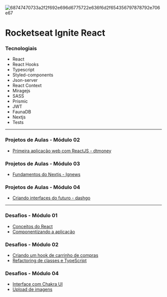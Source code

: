 ![68747470733a2f2f692e696d6775722e636f6d2f654356797878792e706e67](https://user-images.githubusercontent.com/85263053/168138093-e78bb78d-5a60-49a6-861e-3ab5a93e2821.png)
# Rocketseat Ignite React


### Tecnologiais 
- React
- React Hooks
- Typescript
- Styled-components
- Json-server
- React Context
- Miragejs
- SASS
- Prismic
- JWT
- FaunaDB
- Nextjs
- Tests
_______________________________________________________________________________________________________________________________________________________________________
### Projetos de Aulas - Módulo 02
- [Primeira aplicação web com ReactJS - dtmoney](https://github.com/ivangomestr/dtmoney/ "Link")

### Projetos de Aulas - Módulo 03
- [Fundamentos do Nextjs - Ignews](https://github.com/ivangomestr/ignews/ "Link")

### Projetos de Aulas - Módulo 04
- [Criando interfaces do futuro - dashgo](https://github.com/ivangomestr/dashgo/ "Link")

_______________________________________________________________________________________________________________________________________________________________________
### Desafios - Módulo 01

- [Conceitos do React](https://github.com/ivangomestr/ignite-tasks/ "Link")
- [Componentizando a aplicação](https://github.com/ivangomestr/ignite-mod01-desafio02/ "Link")

### Desafios - Módulo 02
- [Criando um hook de carrinho de compras](https://github.com/ivangomestr/ignite-mod2-desafio01/ "Link")
- [Refactoring de classes e TypeScript](https://github.com/ivangomestr/ignite-mod02-desafio02/ "Link")

### Desafios - Módulo 04
- [Interface com Chakra UI](https://github.com/ivangomestr/worldtrip/ "Link")
- [Upload de imagens](https://github.com/ivangomestr/reactjs-upload-de-imagens/ "Link")
